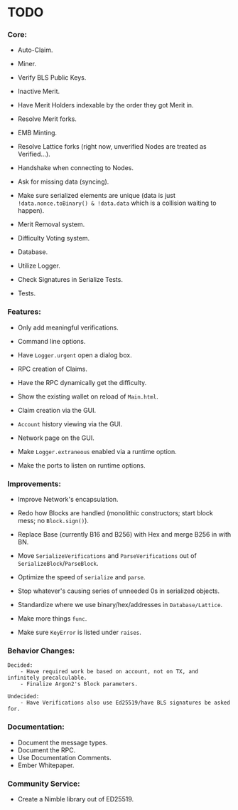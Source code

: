 # TODO

### Core:
- Auto-Claim.
- Miner.

- Verify BLS Public Keys.
- Inactive Merit.
- Have Merit Holders indexable by the order they got Merit in.
- Resolve Merit forks.

- EMB Minting.
- Resolve Lattice forks (right now, unverified Nodes are treated as Verified...).

- Handshake when connecting to Nodes.
- Ask for missing data (syncing).

- Make sure serialized elements are unique (data is just `!data.nonce.toBinary() & !data.data` which is a collision waiting to happen).
- Merit Removal system.
- Difficulty Voting system.

- Database.

- Utilize Logger.
- Check Signatures in Serialize Tests.
- Tests.

### Features:
- Only add meaningful verifications.

- Command line options.

- Have `Logger.urgent` open a dialog box.

- RPC creation of Claims.
- Have the RPC dynamically get the difficulty.

- Show the existing wallet on reload of `Main.html`.
- Claim creation via the GUI.
- `Account` history viewing via the GUI.
- Network page on the GUI.

- Make `Logger.extraneous` enabled via a runtime option.
- Make the ports to listen on runtime options.

### Improvements:
- Improve Network's encapsulation.
- Redo how Blocks are handled (monolithic constructors; start block mess; no `Block.sign()`).

- Replace Base (currently B16 and B256) with Hex and merge B256 in with BN.

- Move `SerializeVerifications` and `ParseVerifications` out of `SerializeBlock`/`ParseBlock`.
- Optimize the speed of `serialize` and `parse`.
- Stop whatever's causing series of unneeded 0s in serialized objects.

- Standardize where we use binary/hex/addresses in `Database/Lattice`.

- Make more things `func`.
- Make sure `KeyError` is listed under `raises`.

### Behavior Changes:

    Decided:
        - Have required work be based on account, not on TX, and infinitely precalculable.
        - Finalize Argon2's Block parameters.

    Undecided:
        - Have Verifications also use Ed25519/have BLS signatures be asked for.

### Documentation:
- Document the message types.
- Document the RPC.
- Use Documentation Comments.
- Ember Whitepaper.

### Community Service:
- Create a Nimble library out of ED25519.
